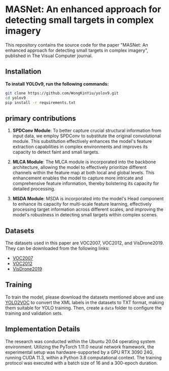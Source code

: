 
# MASNet: An enhanced approach for detecting small targets in complex imagery

This repository contains the source code for the paper "MASNet: An enhanced approach for detecting small targets in complex imagery", published in The Visual Computer journal.

## Installation

**To install YOLOv9, run the following commands:**
```bash
git clone https://github.com/WongKinYiu/yolov9.git
cd yolov9
pip install -r requirements.txt
```
##  primary contributions

1. **SPDConv Module**: 
   To better capture crucial structural information from input data, we employ SPDConv to substitute the original convolutional module. This substitution effectively enhances the model's feature extraction capabilities in complex environments and improves its capacity to detect faint and small targets.

2. **MLCA Module**:
   The MLCA module is incorporated into the backbone architecture, allowing the model to effectively prioritize different channels within the feature map at both local and global levels. This enhancement enables the model to capture more intricate and comprehensive feature information, thereby bolstering its capacity for detailed processing.

3. **MSDA Module**:
   MSDA is incorporated into the model's Head component to enhance its capacity for multi-scale feature learning, effectively processing target information across different scales, and improving the model's robustness in detecting small targets within complex scenes.

## Datasets

The datasets used in this paper are VOC2007, VOC2012, and VisDrone2019. They can be downloaded from the following links:
- [VOC2007](http://host.robots.ox.ac.uk/pascal/VOC/voc2007)
- [VOC2012](http://host.robots.ox.ac.uk/pascal/VOC/voc2012)
- [VisDrone2019](https://github.com/VisDrone/VisDroneDataset)

## Training

To train the model, please download the datasets mentioned above and use [YOLO2VOC](https://github.com/jahongir7174/YOLO2VOC) to convert the XML labels in the datasets to TXT format, making them suitable for YOLO training. Then, create a `data` folder to configure the training and validation sets.

## Implementation Details

The research was conducted within the Ubuntu 20.04 operating system environment. Utilizing the PyTorch 1.11.0 neural network framework, the experimental setup was hardware-supported by a GPU RTX 3090 24G, running CUDA 11.3, within a Python 3.8 computational context. The training protocol was executed with a batch size of 16 and a 300-epoch duration.
